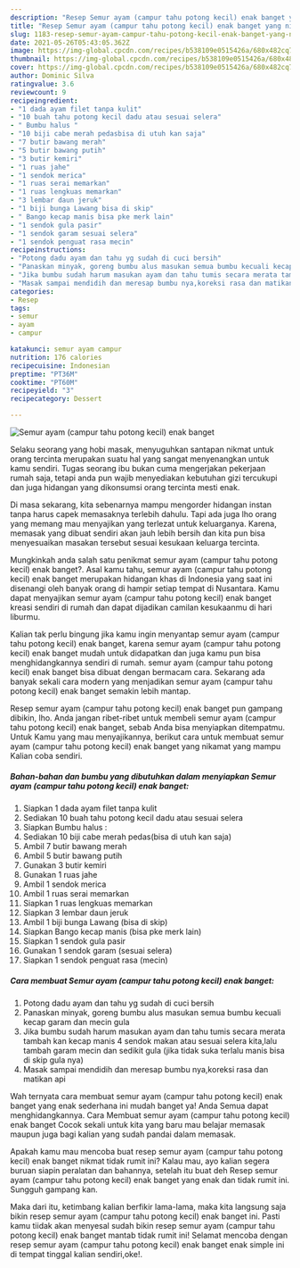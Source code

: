 ```yaml
---
description: "Resep Semur ayam (campur tahu potong kecil) enak banget yang nikmat dan Mudah Dibuat"
title: "Resep Semur ayam (campur tahu potong kecil) enak banget yang nikmat dan Mudah Dibuat"
slug: 1183-resep-semur-ayam-campur-tahu-potong-kecil-enak-banget-yang-nikmat-dan-mudah-dibuat
date: 2021-05-26T05:43:05.362Z
image: https://img-global.cpcdn.com/recipes/b538109e0515426a/680x482cq70/semur-ayam-campur-tahu-potong-kecil-enak-banget-foto-resep-utama.jpg
thumbnail: https://img-global.cpcdn.com/recipes/b538109e0515426a/680x482cq70/semur-ayam-campur-tahu-potong-kecil-enak-banget-foto-resep-utama.jpg
cover: https://img-global.cpcdn.com/recipes/b538109e0515426a/680x482cq70/semur-ayam-campur-tahu-potong-kecil-enak-banget-foto-resep-utama.jpg
author: Dominic Silva
ratingvalue: 3.6
reviewcount: 9
recipeingredient:
- "1 dada ayam filet tanpa kulit"
- "10 buah tahu potong kecil dadu atau sesuai selera"
- " Bumbu halus "
- "10 biji cabe merah pedasbisa di utuh kan saja"
- "7 butir bawang merah"
- "5 butir bawang putih"
- "3 butir kemiri"
- "1 ruas jahe"
- "1 sendok merica"
- "1 ruas serai memarkan"
- "1 ruas lengkuas memarkan"
- "3 lembar daun jeruk"
- "1 biji bunga Lawang bisa di skip"
- " Bango kecap manis bisa pke merk lain"
- "1 sendok gula pasir"
- "1 sendok garam sesuai selera"
- "1 sendok penguat rasa mecin"
recipeinstructions:
- "Potong dadu ayam dan tahu yg sudah di cuci bersih"
- "Panaskan minyak, goreng bumbu alus masukan semua bumbu kecuali kecap garam dan mecin gula"
- "Jika bumbu sudah harum masukan ayam dan tahu tumis secara merata tambah kan kecap manis 4 sendok makan atau sesuai selera kita,lalu tambah garam mecin dan sedikit gula (jika tidak suka terlalu manis bisa di skip gula nya)"
- "Masak sampai mendidih dan meresap bumbu nya,koreksi rasa dan matikan api"
categories:
- Resep
tags:
- semur
- ayam
- campur

katakunci: semur ayam campur 
nutrition: 176 calories
recipecuisine: Indonesian
preptime: "PT36M"
cooktime: "PT60M"
recipeyield: "3"
recipecategory: Dessert

---
```



![Semur ayam (campur tahu potong kecil) enak banget](https://img-global.cpcdn.com/recipes/b538109e0515426a/680x482cq70/semur-ayam-campur-tahu-potong-kecil-enak-banget-foto-resep-utama.jpg)

Selaku seorang yang hobi masak, menyuguhkan santapan nikmat untuk orang tercinta merupakan suatu hal yang sangat menyenangkan untuk kamu sendiri. Tugas seorang ibu bukan cuma mengerjakan pekerjaan rumah saja, tetapi anda pun wajib menyediakan kebutuhan gizi tercukupi dan juga hidangan yang dikonsumsi orang tercinta mesti enak.

Di masa  sekarang, kita sebenarnya mampu mengorder hidangan instan tanpa harus capek memasaknya terlebih dahulu. Tapi ada juga lho orang yang memang mau menyajikan yang terlezat untuk keluarganya. Karena, memasak yang dibuat sendiri akan jauh lebih bersih dan kita pun bisa menyesuaikan masakan tersebut sesuai kesukaan keluarga tercinta. 



Mungkinkah anda salah satu penikmat semur ayam (campur tahu potong kecil) enak banget?. Asal kamu tahu, semur ayam (campur tahu potong kecil) enak banget merupakan hidangan khas di Indonesia yang saat ini disenangi oleh banyak orang di hampir setiap tempat di Nusantara. Kamu dapat menyajikan semur ayam (campur tahu potong kecil) enak banget kreasi sendiri di rumah dan dapat dijadikan camilan kesukaanmu di hari liburmu.

Kalian tak perlu bingung jika kamu ingin menyantap semur ayam (campur tahu potong kecil) enak banget, karena semur ayam (campur tahu potong kecil) enak banget mudah untuk didapatkan dan juga kamu pun bisa menghidangkannya sendiri di rumah. semur ayam (campur tahu potong kecil) enak banget bisa dibuat dengan bermacam cara. Sekarang ada banyak sekali cara modern yang menjadikan semur ayam (campur tahu potong kecil) enak banget semakin lebih mantap.

Resep semur ayam (campur tahu potong kecil) enak banget pun gampang dibikin, lho. Anda jangan ribet-ribet untuk membeli semur ayam (campur tahu potong kecil) enak banget, sebab Anda bisa menyiapkan ditempatmu. Untuk Kamu yang mau menyajikannya, berikut cara untuk membuat semur ayam (campur tahu potong kecil) enak banget yang nikamat yang mampu Kalian coba sendiri.

<!--inarticleads1-->

##### Bahan-bahan dan bumbu yang dibutuhkan dalam menyiapkan Semur ayam (campur tahu potong kecil) enak banget:

1. Siapkan 1 dada ayam filet tanpa kulit
1. Sediakan 10 buah tahu potong kecil dadu atau sesuai selera
1. Siapkan  Bumbu halus :
1. Sediakan 10 biji cabe merah pedas(bisa di utuh kan saja)
1. Ambil 7 butir bawang merah
1. Ambil 5 butir bawang putih
1. Gunakan 3 butir kemiri
1. Gunakan 1 ruas jahe
1. Ambil 1 sendok merica
1. Ambil 1 ruas serai memarkan
1. Siapkan 1 ruas lengkuas memarkan
1. Siapkan 3 lembar daun jeruk
1. Ambil 1 biji bunga Lawang (bisa di skip)
1. Siapkan  Bango kecap manis (bisa pke merk lain)
1. Siapkan 1 sendok gula pasir
1. Gunakan 1 sendok garam (sesuai selera)
1. Siapkan 1 sendok penguat rasa (mecin)




<!--inarticleads2-->

##### Cara membuat Semur ayam (campur tahu potong kecil) enak banget:

1. Potong dadu ayam dan tahu yg sudah di cuci bersih
1. Panaskan minyak, goreng bumbu alus masukan semua bumbu kecuali kecap garam dan mecin gula
1. Jika bumbu sudah harum masukan ayam dan tahu tumis secara merata tambah kan kecap manis 4 sendok makan atau sesuai selera kita,lalu tambah garam mecin dan sedikit gula (jika tidak suka terlalu manis bisa di skip gula nya)
1. Masak sampai mendidih dan meresap bumbu nya,koreksi rasa dan matikan api




Wah ternyata cara membuat semur ayam (campur tahu potong kecil) enak banget yang enak sederhana ini mudah banget ya! Anda Semua dapat menghidangkannya. Cara Membuat semur ayam (campur tahu potong kecil) enak banget Cocok sekali untuk kita yang baru mau belajar memasak maupun juga bagi kalian yang sudah pandai dalam memasak.

Apakah kamu mau mencoba buat resep semur ayam (campur tahu potong kecil) enak banget nikmat tidak rumit ini? Kalau mau, ayo kalian segera buruan siapin peralatan dan bahannya, setelah itu buat deh Resep semur ayam (campur tahu potong kecil) enak banget yang enak dan tidak rumit ini. Sungguh gampang kan. 

Maka dari itu, ketimbang kalian berfikir lama-lama, maka kita langsung saja bikin resep semur ayam (campur tahu potong kecil) enak banget ini. Pasti kamu tiidak akan menyesal sudah bikin resep semur ayam (campur tahu potong kecil) enak banget mantab tidak rumit ini! Selamat mencoba dengan resep semur ayam (campur tahu potong kecil) enak banget enak simple ini di tempat tinggal kalian sendiri,oke!.

